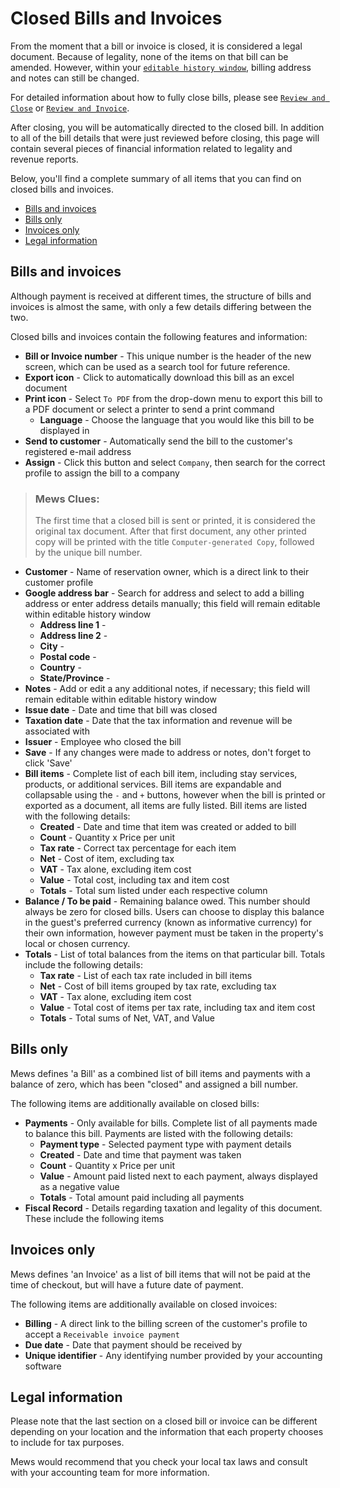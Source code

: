 # Closed Bills and Invoices

From the moment that a bill or invoice is closed, it is considered a legal document. Because of legality, none of the items on that bill can be amended. However, within your [`editable history window`](https://github.com/MewsSystems/gitbook-guide/tree/a96c1ba7e7198d3970e84666b9f12ed3ff2960c6/settings/finance-settings/accounting-configuration.md), billing address and notes can still be changed.

For detailed information about how to fully close bills, please see [`Review and Close`](review-and-close.md) or [`Review and Invoice`](review-and-invoice.md).

After closing, you will be automatically directed to the closed bill. In addition to all of the bill details that were just reviewed before closing, this page will contain several pieces of financial information related to legality and revenue reports.

Below, you'll find a complete summary of all items that you can find on closed bills and invoices.

* [Bills and invoices](closed-bills-and-invoices.md#bills-and-invoices)
* [Bills only](closed-bills-and-invoices.md#bills-only)
* [Invoices only](closed-bills-and-invoices.md#invoices-only)
* [Legal information](closed-bills-and-invoices.md#legal-information)

## Bills and invoices

Although payment is received at different times, the structure of bills and invoices is almost the same, with only a few details differing between the two.

Closed bills and invoices contain the following features and information:

* **Bill or Invoice number** - This unique number is the header of the new screen, which can be used as a search tool for future reference. 
* **Export icon** - Click to automatically download this bill as an excel document
* **Print icon** - Select `To PDF` from the drop-down menu to export this bill to a PDF document or select a printer to send a print command
  * **Language** - Choose the language that you would like this bill to be displayed in
* **Send to customer** - Automatically send the bill to the customer's registered e-mail address
* **Assign** - Click this button and select `Company`, then search for the correct profile to assign the bill to a company

> ### Mews Clues:
>
> The first time that a closed bill is sent or printed, it is considered the original tax document. After that first document, any other printed copy will be printed with the title `Computer-generated Copy`, followed by the unique bill number.

* **Customer** - Name of reservation owner, which is a direct link to their customer profile
* **Google address bar** - Search for address and select to add a billing address or enter address details manually; this field will remain editable within editable history window
  * **Address line 1** - 
  * **Address line 2** - 
  * **City** - 
  * **Postal code** -
  * **Country** - 
  * **State/Province** - 
* **Notes** - Add or edit a any additional notes, if necessary; this field will remain editable within editable history window
* **Issue date** - Date and time that bill was closed
* **Taxation date** - Date that the tax information and revenue will be associated with
* **Issuer** - Employee who closed the bill
* **Save** - If any changes were made to address or notes, don't forget to click 'Save'
* **Bill items** - Complete list of each bill item, including stay services, products, or additional services. Bill items are expandable and collapsable using the `-` and `+` buttons, however when the bill is printed or exported as a document, all items are fully listed. Bill items are listed with the following details:
  * **Created** - Date and time that item was created or added to bill
  * **Count** - Quantity x Price per unit
  * **Tax rate** - Correct tax percentage for each item
  * **Net** - Cost of item, excluding tax
  * **VAT** - Tax alone, excluding item cost
  * **Value** - Total cost, including tax and item cost
  * **Totals** - Total sum listed under each respective column
* **Balance / To be paid** - Remaining balance owed. This number should always be zero for closed bills. Users can choose to display this balance in the guest's preferred currency \(known as informative currency\) for their own information, however payment must be taken in the property's local or chosen currency.
* **Totals** - List of total balances from the items on that particular bill. Totals include the following details:
  * **Tax rate** - List of each tax rate included in bill items
  * **Net** - Cost of bill items grouped by tax rate, excluding tax
  * **VAT** - Tax alone, excluding item cost
  * **Value** - Total cost of items per tax rate, including tax and item cost
  * **Totals** - Total sums of Net, VAT, and Value

## Bills only

Mews defines 'a Bill' as a combined list of bill items and payments with a balance of zero, which has been "closed" and assigned a bill number.

The following items are additionally available on closed bills:

* **Payments** - Only available for bills. Complete list of all payments made to balance this bill. Payments are listed with the following details:
  * **Payment type** - Selected payment type with payment details
  * **Created** - Date and time that payment was taken
  * **Count** - Quantity x Price per unit
  * **Value** - Amount paid listed next to each payment, always displayed as a negative value
  * **Totals** - Total amount paid including all payments
* **Fiscal Record** - Details regarding taxation and legality of this document. These include the following items

## Invoices only

Mews defines 'an Invoice' as a list of bill items that will not be paid at the time of checkout, but will have a future date of payment.

The following items are additionally available on closed invoices:

* **Billing** - A direct link to the billing screen of the customer's profile to accept a `Receivable invoice payment`
* **Due date** - Date that payment should be received by
* **Unique identifier** - Any identifying number provided by your accounting software

## Legal information

Please note that the last section on a closed bill or invoice can be different depending on your location and the information that each property chooses to include for tax purposes.

Mews would recommend that you check your local tax laws and consult with your accounting team for more information.

